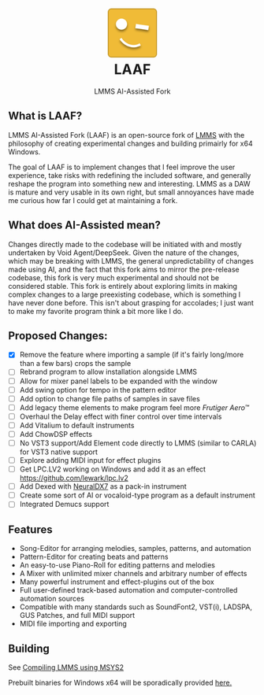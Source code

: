 <div align="center">
	<h1>
	<img src="./LAAF Logo.png" width=100px alt="LAAF Logo"><br>LAAF
	</h1>
	<p>LMMS AI-Assisted Fork</p>
</div>

## What is LAAF?

LMMS AI-Assisted Fork (LAAF) is an open-source fork of [LMMS](https://github.com/LMMS) with the philosophy of creating experimental changes and building primairly for x64 Windows.

The goal of LAAF is to implement changes that I feel improve the user experience, take risks with redefining the included software, and generally reshape the program into something new and interesting. LMMS as a DAW is mature and very usable in its own right, but small annoyances have made me curious how far I could get at maintaining a fork.

## What does AI-Assisted mean?

Changes directly made to the codebase will be initiated with and mostly undertaken by Void Agent/DeepSeek. Given the nature of the changes, which may be breaking with LMMS, the general unpredictability of changes made using AI, and the fact that this fork aims to mirror the pre-release codebase, this fork is very much experimental and should not be considered stable. This fork is entirely about exploring limits in making complex changes to a large preexisting codebase, which is something I have never done before. This isn't about grasping for accolades; I just want to make my favorite program think a bit more like I do.

## Proposed Changes:
- [x] Remove the feature where importing a sample (if it's fairly long/more than a few bars) crops the sample
- [ ] Rebrand program to allow installation alongside LMMS
- [ ] Allow for mixer panel labels to be expanded with the window
- [ ] Add swing option for tempo in the pattern editor
- [ ] Add option to change file paths of samples in save files
- [ ] Add legacy theme elements to make program feel more *Frutiger Aero™*
- [ ] Overhaul the Delay effect with finer control over time intervals
- [ ] Add Vitalium to default instruments
- [ ] Add ChowDSP effects
- [ ] No VST3 support/Add Element code directly to LMMS (similar to CARLA) for VST3 native support
- [ ] Explore adding MIDI input for effect plugins
- [ ] Get LPC.LV2 working on Windows and add it as an effect https://github.com/lewark/lpc.lv2
- [ ] Add Dexed with [NeuralDX7](https://github.com/Nintorac/NeuralDX7) as a pack-in instrument
- [ ] Create some sort of AI or vocaloid-type program as a default instrument
- [ ] Integrated Demucs support

## Features

* Song-Editor for arranging melodies, samples, patterns, and automation
* Pattern-Editor for creating beats and patterns
* An easy-to-use Piano-Roll for editing patterns and melodies
* A Mixer with unlimited mixer channels and arbitrary number of effects
* Many powerful instrument and effect-plugins out of the box
* Full user-defined track-based automation and computer-controlled automation sources
* Compatible with many standards such as SoundFont2, VST(i), LADSPA, GUS Patches, and full MIDI support
* MIDI file importing and exporting

## Building

See [Compiling LMMS using MSYS2](https://github.com/LMMS/lmms/wiki/dependencies-windows#windows-msys2)

Prebuilt binaries for Windows x64 will be sporadically provided [here.](https://github.com/EuphoricPenguin/LAAF/releases)
